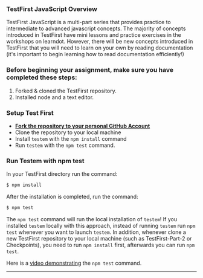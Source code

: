 ### TestFirst JavaScript Overview   

TestFirst JavaScript is a multi-part series that provides practice to intermediate to advanced javascript concepts. The majority of concepts introduced in TestFirst have mini lessons and practice exercises in the workshops on learndot. However, there will be new concepts introduced in TestFirst that you will need to learn on your own by reading documentation (it's important to begin learning how to read documentation efficiently!)

### Before beginning your assignment, make sure you have completed these steps: 

1. Forked & cloned the TestFirst repository.
2. Installed node and a text editor.


### Setup Test First

- **[Fork the repository to your personal GitHub Account](https://github.com/fullstackacademy/TestFirst-Part-1/)**
- Clone the repository to your local machine
- Install `testem` with the `npm install` command
- Run `testem` with the `npm test` command.


### Run Testem with npm test

In your TestFirst directory run the command:

```sh
$ npm install
```

After the installation is completed, run the command:

```sh
$ npm test
```

The `npm test` command will run the local installation of `testem`! If you installed `testem` locally with this approach, instead of running `testem` run `npm test` whenever you want to launch `testem`. In addition, whenever clone a new TestFirst repository to your local machine (such as TestFirst-Part-2 or Checkpoints), you need to run `npm install` first, afterwards you can run `npm test`.

Here is a [video demonstrating](https://youtu.be/KdMu351vFKw) the `npm test` command.



<hr>
<br>



